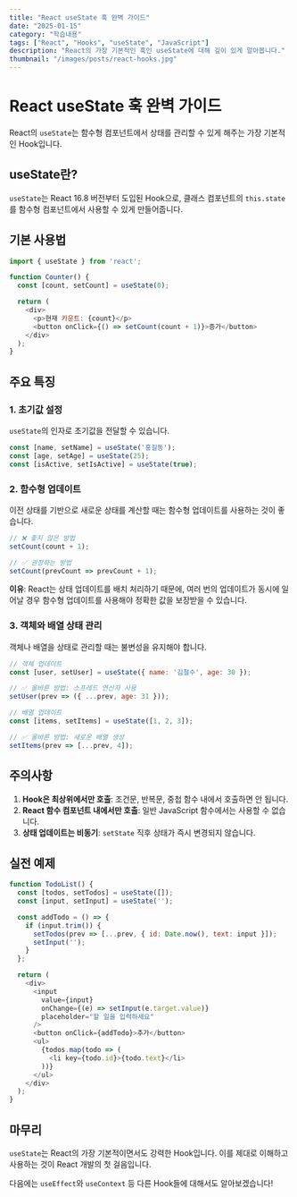 ```yaml
---
title: "React useState 훅 완벽 가이드"
date: "2025-01-15"
category: "학습내용"
tags: ["React", "Hooks", "useState", "JavaScript"]
description: "React의 가장 기본적인 훅인 useState에 대해 깊이 있게 알아봅니다."
thumbnail: "/images/posts/react-hooks.jpg"
---
```


# React useState 훅 완벽 가이드

React의 `useState`는 함수형 컴포넌트에서 상태를 관리할 수 있게 해주는 가장 기본적인 Hook입니다.

## useState란?

`useState`는 React 16.8 버전부터 도입된 Hook으로, 클래스 컴포넌트의 `this.state`를 함수형 컴포넌트에서 사용할 수 있게 만들어줍니다.

## 기본 사용법

```javascript
import { useState } from 'react';

function Counter() {
  const [count, setCount] = useState(0);

  return (
    <div>
      <p>현재 카운트: {count}</p>
      <button onClick={() => setCount(count + 1)}>증가</button>
    </div>
  );
}
```

## 주요 특징

### 1. 초기값 설정

`useState`의 인자로 초기값을 전달할 수 있습니다.

```javascript
const [name, setName] = useState('홍길동');
const [age, setAge] = useState(25);
const [isActive, setIsActive] = useState(true);
```

### 2. 함수형 업데이트

이전 상태를 기반으로 새로운 상태를 계산할 때는 함수형 업데이트를 사용하는 것이 좋습니다.

```javascript
// ❌ 좋지 않은 방법
setCount(count + 1);

// ✅ 권장하는 방법
setCount(prevCount => prevCount + 1);
```

**이유**: React는 상태 업데이트를 배치 처리하기 때문에, 여러 번의 업데이트가 동시에 일어날 경우 함수형 업데이트를 사용해야 정확한 값을 보장받을 수 있습니다.

### 3. 객체와 배열 상태 관리

객체나 배열을 상태로 관리할 때는 불변성을 유지해야 합니다.

```javascript
// 객체 업데이트
const [user, setUser] = useState({ name: '김철수', age: 30 });

// ✅ 올바른 방법: 스프레드 연산자 사용
setUser(prev => ({ ...prev, age: 31 }));

// 배열 업데이트
const [items, setItems] = useState([1, 2, 3]);

// ✅ 올바른 방법: 새로운 배열 생성
setItems(prev => [...prev, 4]);
```

## 주의사항

1. **Hook은 최상위에서만 호출**: 조건문, 반복문, 중첩 함수 내에서 호출하면 안 됩니다.
2. **React 함수 컴포넌트 내에서만 호출**: 일반 JavaScript 함수에서는 사용할 수 없습니다.
3. **상태 업데이트는 비동기**: `setState` 직후 상태가 즉시 변경되지 않습니다.

## 실전 예제

```javascript
function TodoList() {
  const [todos, setTodos] = useState([]);
  const [input, setInput] = useState('');

  const addTodo = () => {
    if (input.trim()) {
      setTodos(prev => [...prev, { id: Date.now(), text: input }]);
      setInput('');
    }
  };

  return (
    <div>
      <input
        value={input}
        onChange={(e) => setInput(e.target.value)}
        placeholder="할 일을 입력하세요"
      />
      <button onClick={addTodo}>추가</button>
      <ul>
        {todos.map(todo => (
          <li key={todo.id}>{todo.text}</li>
        ))}
      </ul>
    </div>
  );
}
```

## 마무리

`useState`는 React의 가장 기본적이면서도 강력한 Hook입니다. 이를 제대로 이해하고 사용하는 것이 React 개발의 첫 걸음입니다.

다음에는 `useEffect`와 `useContext` 등 다른 Hook들에 대해서도 알아보겠습니다!
